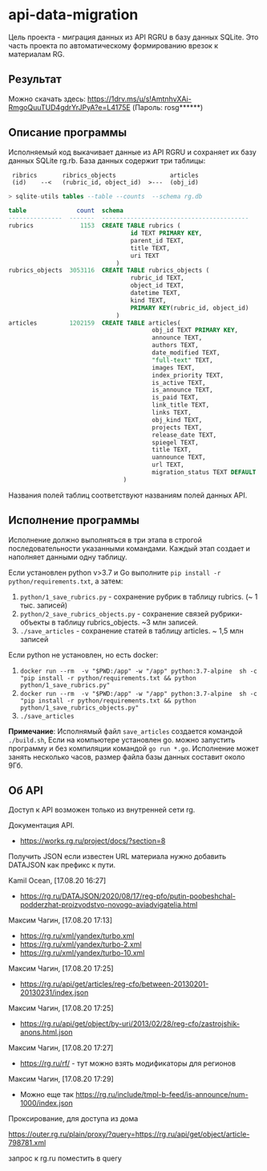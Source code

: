 # api-data-migration

Цель проекта - миграция данных из API RGRU в базу данных SQLite. 
Это часть проекта по автоматическому формированию врезок к материалам RG.

## Результат

Можно скачать здесь: <https://1drv.ms/u/s!AmtnhvXAi-RmgoQuuTUD4gdrYrJPyA?e=L4175E> 
(Пароль: rosg******)

Описание программы
-----------
Исполняемый код выкачивает данные из API RGRU и сохраняет их базу данных SQLite rg.rb.
База данных содержит три таблицы:
```
 ribrics       ribrics_objects               articles
 (id)    --<   (rubric_id, object_id)  >---  (obj_id)

```
```sql
> sqlite-utils tables --table --counts  --schema rg.db

table              count  schema
---------------  -------  -----------------------------------------
rubrics             1153  CREATE TABLE rubrics (
                                  id TEXT PRIMARY KEY,
                                  parent_id TEXT,
                                  title TEXT,
                                  uri TEXT
                              )
rubrics_objects  3053116  CREATE TABLE rubrics_objects (
                                  rubric_id TEXT,
                                  object_id TEXT,
                                  datetime TEXT,
                                  kind TEXT,
                                  PRIMARY KEY(rubric_id, object_id)
                              )
articles         1202159  CREATE TABLE articles(
                                        obj_id TEXT PRIMARY KEY,
                                        announce TEXT,
                                        authors TEXT,
                                        date_modified TEXT,
                                        "full-text" TEXT,
                                        images TEXT,
                                        index_priority TEXT,
                                        is_active TEXT,
                                        is_announce TEXT,
                                        is_paid TEXT,
                                        link_title TEXT,
                                        links TEXT,
                                        obj_kind TEXT,
                                        projects TEXT,
                                        release_date TEXT,
                                        spiegel TEXT,
                                        title TEXT,
                                        uannounce TEXT,
                                        url TEXT,
                                        migration_status TEXT DEFAULT ''
                                )

```

Названия полей таблиц соответствуют названиям полей данных API.

Исполнение программы
--------------
Исполнение должно выполняться в три этапа в строгой последовательности указанными командами. 
Каждый этап создает и наполняет данными одну таблицу. 

Если установлен python v>3.7 и Go выполните `pip install -r python/requirements.txt`, а затем:

1. `python/1_save_rubrics.py` - сохранение рубрик в таблицу rubrics. (~ 1 тыс. записей)
2. `python/2_save_rubrics_objects.py` - сохранение связей рубрики-объекты в таблицу rubrics_objects. ~3 млн записей.
3. `./save_articles` - сохранение статей в таблицу articles. ~ 1,5 млн записей 

Если python не установлен, но есть docker:

1. `docker run --rm  -v "$PWD:/app" -w "/app" python:3.7-alpine  sh -c "pip install -r python/requirements.txt && python python/1_save_rubrics.py"`
2. `docker run --rm  -v "$PWD:/app" -w "/app" python:3.7-alpine  sh -c "pip install -r python/requirements.txt && python python/1_save_rubrics_objects.py"`
3. `./save_articles` 

**Примечание**: Исполнямый файл `save_articles` создается командой `./build.sh`,
Если на компьютере установлен go. можно запустить программу и без компиляции командой `go run *.go`. 
Исполнение может занять несколько часов, размер файла базы данных составит около 9Гб.




## Об API

Доступ к API возможен только из внутренней сети rg.

Документация API.
- https://works.rg.ru/project/docs/?section=8

Получить JSON если известен URL материала нужно добавить DATAJSON
как префикс к пути. 

Kamil Ocean, [17.08.20 16:27]
- https://rg.ru/DATAJSON/2020/08/17/reg-pfo/putin-poobeshchal-podderzhat-proizvodstvo-novogo-aviadvigatelia.html

Максим Чагин, [17.08.20 17:13]

- https://rg.ru/xml/yandex/turbo.xml
- https://rg.ru/xml/yandex/turbo-2.xml
- https://rg.ru/xml/yandex/turbo-10.xml

Максим Чагин, [17.08.20 17:25]
- https://rg.ru/api/get/articles/reg-cfo/between-20130201-20130231/index.json

Максим Чагин, [17.08.20 17:25]
- https://rg.ru/api/get/object/by-uri/2013/02/28/reg-cfo/zastrojshik-anons.html.json

Максим Чагин, [17.08.20 17:27]
- https://rg.ru/rf/ - тут можно взять модификаторы для регионов

Максим Чагин, [17.08.20 17:29]
- Можно еще так https://rg.ru/include/tmpl-b-feed/is-announce/num-1000/index.json


Проксирование, для доступа из дома

https://outer.rg.ru/plain/proxy/?query=https://rg.ru/api/get/object/article-798781.xml

запрос к rg.ru поместить в query

<!-- 
<br><br><br>

--------------------------

Порядок работы
==============

1. Изменить код
2. Запустить докер
3. Проверить
4. Запушить
5. Отдеплоить


Команды
-------
В директории `sh/` находятся следующие команды для облегчения работы.


|   |   |
|---|---|
Подъем                                      | `sh/up.sh`
Приостановка контейнера                     | `sh/stop.sh`
Старт приостановленного контейнера          | `sh/start.sh`
Полный останов контейнера                   | `sh/down.sh`
Подготовка директории deploy                | `sh/build-deploy-directory.sh`
Деплой                                      | `sh/deploy.sh`

 -->
